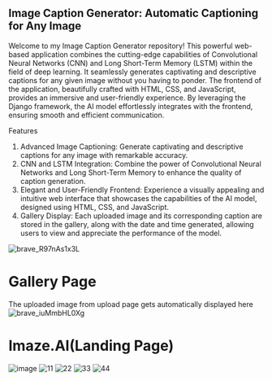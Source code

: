 ## Image Caption Generator: Automatic Captioning for Any Image

Welcome to my Image Caption Generator repository! This powerful web-based application combines the cutting-edge capabilities of Convolutional Neural Networks (CNN) and Long Short-Term Memory (LSTM) within the field of deep learning. It seamlessly generates captivating and descriptive captions for any given image without you having to ponder. The frontend of the application, beautifully crafted with HTML, CSS, and JavaScript, provides an immersive and user-friendly experience. By leveraging the Django framework, the AI model effortlessly integrates with the frontend, ensuring smooth and efficient communication.

Features
1. Advanced Image Captioning: Generate captivating and descriptive captions for any image with remarkable accuracy.
2. CNN and LSTM Integration: Combine the power of Convolutional Neural Networks and Long Short-Term Memory to enhance the quality of caption generation.
3. Elegant and User-Friendly Frontend: Experience a visually appealing and intuitive web interface that showcases the capabilities of the AI model, designed using HTML, CSS, and JavaScript.
4. Gallery Display: Each uploaded image and its corresponding caption are stored in the gallery, along with the date and time generated, allowing users to view and appreciate the performance of the model.

![brave_R97nAs1x3L](https://user-images.githubusercontent.com/94290915/230424850-da37c5c7-87aa-4949-ba23-dc52381113d7.png)
# Gallery Page
The uploaded image from upload page gets automatically displayed here
![brave_iuMmbHL0Xg](https://github.com/RobinTuladhar/Imaze.AI/assets/94290915/ad036487-6f05-4a69-a4b6-d7394f405f42)

# Imaze.AI(Landing Page)
![image](https://user-images.githubusercontent.com/94290915/225579470-21cf4301-ebe6-4ee1-8124-53e3926ccd82.png)
![11](https://user-images.githubusercontent.com/94290915/229267392-35177285-b659-468e-9555-20d0811f798a.png)
![22](https://user-images.githubusercontent.com/94290915/229267399-4b9588db-4151-49cf-af4e-b5a92761b3a5.png)
![33](https://user-images.githubusercontent.com/94290915/229267401-bd7be440-bf6a-48ee-aafb-896a4eef0ed7.png)
![44](https://user-images.githubusercontent.com/94290915/229267405-f2d7f764-d795-455f-851b-558abcbc41ee.png)

